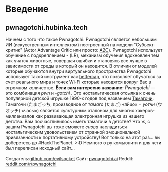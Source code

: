 # Введение
## pwnagotchi.hubinka.tech
Начнем с того что такое Pwnagotchi:
Pwnagotchi является небольшим ИИ (искусственным интеллектом) построенный на модели "Субьект-критик" (Actor Advantage Critic или просто: [A2C](https://habr.com/ru/articles/442522/)).
Pwnagotchi использует обучение с подкреплением - (LR), механизм обучения вдохновлен тем как учатся животные, совершая ошибки и становясь все лучше в зависимости от среды в который он находится.
В отличии от моделей которые обучаются внутри виртуального пространства Pwnagotchi использует такой инструмент как [bettercap](https://www.bettercap.org/), что позволяет обучаться за счет реального мира и точек Wi-Fi которые находятся вокруг Вас в огромном количестве.
**Если вам интересно название:** _Pwnagotchi_ — это комбинация _pwn_ и _-gotchi_ . Это ностальгическая отсылка к очень популярной детской игрушке 1990-х годов под названием [Тамагочи](https://en.wikipedia.org/wiki/Tamagotchi). Тамагочи (たまごっち, производное от _тамаго_ (たまご) «яйцо» + _уотчи_ (ウオッチ) «часы») является культурным эталоном для многих хакеров-миллениалов как развивающая электронная игрушка из нашего детства. Вам посчастливилось иметь тамагочи в детстве? Что ж, с вашим Pwnagotchi вы тоже сможете _снова_ насладиться ностальгическим удовольствием от странной эмоциональной привязанности к портативному устройству! Вот только на этот раз... вы доберетесь до #HackThePlanet. >:D
Немного о ру комьюнити и для чеги был переписан исходный сайт...\
\
Создатель:[github.com/evilsocket](https://github.com/evilsocket)
Сайт: [pwnagotchi.ai](https://pwnagotchi.ai/)
Reddit: [reddit.com/r/pwnagotchi](https://www.reddit.com/r/pwnagotchi/)
